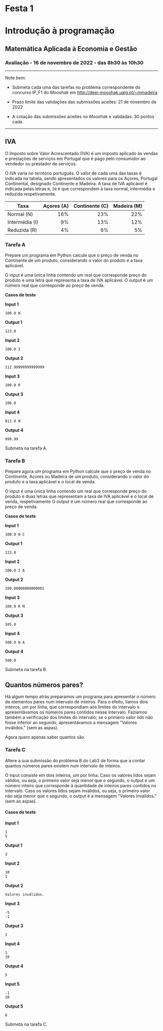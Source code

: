 # Festa 1 
# Introdução à programação
## Matemática Aplicada à Economia e Gestão 
### Avaliação - 16 de novembro de 2022 - das 8h30 às 10h30


<hr>
Note bem:

+ Submeta cada uma das tarefas no problema correspondente do concurso IP_F1 do *Mooshak* em http://deei-mooshak.ualg.pt/~mmadeira

+ Prazo limite das validações das submissões aceites: 21 de novembro de 2022
+ A cotação das submissões aceites no *Mooshak* e validadas: 30 pontos cada.

<hr>


## IVA

O Imposto sobre Valor Acrescentado (IVA) é um imposto aplicado às vendas e prestações de serviços em Portugal que é pago pelo consumidor ao vendedor ou prestador de serviços. 

O IVA varia no território português. O valor de cada uma das taxas é indicada na tabela, sendo apresentados os valores para os Açores, Portugal Continental, designado Continente e Madeira.
A taxa de IVA aplicável é indicada pelas letras `N`, `I`e `R` que correspondem à taxa normal, intermédia e reduzida respetivamente. 


| Taxa | Açores (A) | Continente (C) | Madeira (M) |
| -------- | -----: | -------: | -----: |
| Normal (N)    | 16% | 23% | 22% |
| Intermédia (I) | 9% | 13% | 12% |
| Reduzida (R) | 4%  | 6% | 5% |


### Tarefa A

Prepare um programa em Python calcule que o preço de venda no Continente de um produto, considerando o valor do produto e a taxa aplicável.

O input é uma única linha contendo um real que corresponde preço do produto e uma letra que representa a taxa de IVA aplicável.
O output é um número real que corresponde ao preço de venda.


**Casos de teste**

**Input 1**

```
100.0 N
```

**Output 1**

```
123.0
```

**Input 2**

```
100.0 I
```

**Output 2**

```
112.99999999999999
```

**Input 3**

```
100.0 R
```

**Output 3**

```
106.0
```

**Input 4**

```
813.0 N
```

**Output 4**

```
999.99
```

Submeta na tarefa A.

<div style="page-break-after: always"></div>


### Tarefa B

Prepare agora um programa em Python calcule que o preço de venda no Continente, Açores ou Madeira de um produto, considerando o valor do produto e a taxa aplicável e o local de venda.

O input é uma única linha contendo um real que corresponde preço do produto e duas letras que representam a taxa de IVA aplicável e o local de venda, respetivamente
O output é um número real que corresponde ao preço de venda.


**Casos de teste**

**Input 1**

```
100.0 N C
```

**Output 1**

```
123.0
```

**Input 2**

```
100.0 I A
```

**Output 2**

```
109.00000000000001
```

**Input 3**

```
100.0 R M
```

**Output 3**

```
105.0
```

**Input 4**

```
500.0 N A
```

**Output 4**

```
580.0
```

Submeta na tarefa B.

<div style="page-break-after: always"></div>


## Quantos números pares?

Há algum tempo atrás preparamos um programa para apresentar o número de elementos pares num intervalo de inteiros. Para o efeito, líamos dois inteiros, um por linha, que correspondiam aos limites do intervalo e apresentávamos os números pares contidos nesse intervalo.
Fazíamos também a verificação dos limites do intervalo; se o primeiro valor lido não fosse inferior ao segundo, apresentávamos a mensagem "Valores inválidos." (sem as aspas).

Agora quero apenas saber quantos são.


### Tarefa C

Altere a sua submissão do problema B do Lab3 de forma que a contar quantos números pares existem num intervalo de inteiros.

O input consiste em dois inteiros, um por linha.
Caso os valores lidos sejam válidos, ou seja, o primeiro valor seja menor que o segundo, o output é um número inteiro que corresponde à quantidade de inteiros pares contidos no intervalo.
Caso os valores lidos sejam inválidos, ou seja, o primeiro valor não seja menor que o segundo, o output é a mensagem "Valores inválidos." (sem as aspas).



#### Casos de teste

**Input 1**

```
1
5
```

**Output 1**

```
2
```

**Input 2**

```
10
1
```

**Output 2**

```
Valores inválidos.
```

**Input 3**

```
-5
-1
```

**Output 3**

```
2
```

**Input 4**

```
1
10
```

**Output 4**

```
5
```

**Input 5**

```
-1
10
```

**Output 5**

```
6
```

Submeta na tarefa C.


<div style="page-break-after: always"></div>
